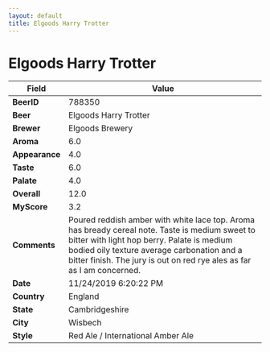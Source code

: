 ```yaml
---
layout: default
title: Elgoods Harry Trotter
---
```


# Elgoods Harry Trotter

| Field         | Value     |
|---------------|-----------|
| **BeerID** | 788350 |
| **Beer** | Elgoods Harry Trotter |
| **Brewer** | Elgoods Brewery |
| **Aroma** | 6.0 |
| **Appearance** | 4.0 |
| **Taste** | 6.0 |
| **Palate** | 4.0 |
| **Overall** | 12.0 |
| **MyScore** | 3.2 |
| **Comments** | Poured reddish amber with white lace top. Aroma has bready cereal note. Taste is medium sweet to bitter with light hop berry. Palate is medium bodied oily texture average carbonation and a bitter finish. The jury is out on red rye ales as far as I am concerned. |
| **Date** | 11/24/2019 6:20:22 PM |
| **Country** | England |
| **State** | Cambridgeshire |
| **City** | Wisbech |
| **Style** | Red Ale / International Amber Ale |
